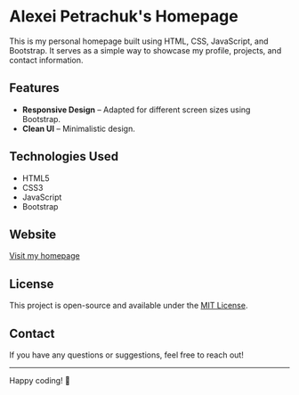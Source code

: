 # Alexei Petrachuk's Homepage

This is my personal homepage built using HTML, CSS, JavaScript, and Bootstrap. It serves as a simple way to showcase my profile, projects, and contact information.

## Features

- **Responsive Design** – Adapted for different screen sizes using Bootstrap.
- **Clean UI** – Minimalistic design.

## Technologies Used

- HTML5
- CSS3
- JavaScript
- Bootstrap

## Website

[Visit my homepage](https://petrachuk.com/)

## License

This project is open-source and available under the [MIT License](LICENSE).

## Contact

If you have any questions or suggestions, feel free to reach out!

---

Happy coding! 🚀
